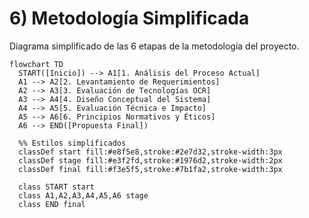 # 6) Metodología Simplificada

Diagrama simplificado de las 6 etapas de la metodología del proyecto.

```mermaid
flowchart TD
  START([Inicio]) --> A1[1. Análisis del Proceso Actual]
  A1 --> A2[2. Levantamiento de Requerimientos]
  A2 --> A3[3. Evaluación de Tecnologías OCR]
  A3 --> A4[4. Diseño Conceptual del Sistema]
  A4 --> A5[5. Evaluación Técnica e Impacto]
  A5 --> A6[6. Principios Normativos y Éticos]
  A6 --> END([Propuesta Final])

  %% Estilos simplificados
  classDef start fill:#e8f5e8,stroke:#2e7d32,stroke-width:3px
  classDef stage fill:#e3f2fd,stroke:#1976d2,stroke-width:2px
  classDef final fill:#f3e5f5,stroke:#7b1fa2,stroke-width:3px

  class START start
  class A1,A2,A3,A4,A5,A6 stage
  class END final
``` 